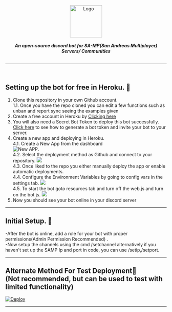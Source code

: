 <div align="center">
<img src="https://i.imgur.com/MkFud1l.png" align="center" alt="Logo" height="100">
<br>
<br>
<strong><i>An open-source discord bot for SA-MP(San Andreas Multiplayer) Servers/ Communities</i></strong>
<br>
<br>
<hr>
</div>

<br>

## Setting up the bot for free in Heroku. 📍
1. Clone this repository in your own Github account.<br />
1.1. Once you have the repo cloned you can edit a few functions such as unban and report sync seeing the examples given <br />
2. Create a free account in Heroku by [Clicking here](https://signup.heroku.com/)<br />
3. You will also need a Secret Bot Token to deploy this bot successfully. [Click here](https://www.writebots.com/discord-bot-token/) to see how to generate a bot token and invite your bot to your server.<br />
4. Create a new app and deploying in Heroku.<br />
4.1. Create a New App from the dashboard<br />![New APP](https://i.imgur.com/BZ1kFo9.png).<br />
4.2. Select the deployment method as Github and connect to your repository. ![](https://i.imgur.com/BbnmYwy.png)<br />
4.3. Once liked to the repo you either manually deploy the app or enable automatic deployments.<br />
4.4. Configure the Environment Variables by going to config vars in the settings tab. ![](https://i.imgur.com/CZU9YNv.png)<br />
4.5. To start the bot goto resources tab and turn off the web.js and turn on the bot.js. ![](https://i.imgur.com/z5WlYVB.png)<br />
5. Now you should see your bot online in your discord server

---
## Initial Setup. 📝
-After the bot is online, add a role for your bot with proper permissions(Admin Permission Recommended) .<br />
-Now setup the channels using the cmd /setchannel alternatively if you haven't set up the SAMP Ip and port in code, you can use /setip,/setport.<br />

---

## Alternate Method For Test Deployment📝 <br />(Not recommended, but can be used to test with limited functionality) 
[![Deploy](https://www.herokucdn.com/deploy/button.svg)](https://heroku.com/deploy)

---

